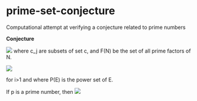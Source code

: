 # prime-set-conjecture
Computational attempt at verifying a conjecture related to prime numbers

<b>Conjecture</b>

<img src="http://latex.codecogs.com/svg.latex?Let\:\rho(c) = \prod{c_j}\:+1" border="0"/> where c_j are subsets of set c, and F(N) be the set of all prime factors of N. 

<img src="http://latex.codecogs.com/svg.latex?Let\:E_i = E_{i-1} \cup \left\{z: z \in{F}(\rho(c)) \:\forall \mathnormal{c} \in{P}(E_{i-1})\right\}" border="0"/>

for i>1 and where P(E) is the power set of E.  

If p is a prime number, then <img src="http://latex.codecogs.com/svg.latex?\exists{i} \in\field{N} : p \in{E_i}}" border="0"/>
